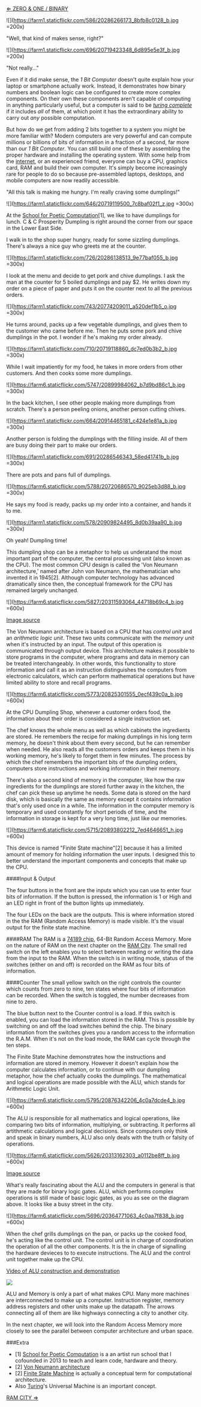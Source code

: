 [⇐ ZERO & ONE / BINARY](https://github.com/tchoi8/handmadecomputer/blob/master/Binary/readme.md)

![](https://farm1.staticflickr.com/586/20286266173_8bfb8c0128_b.jpg =200x)

"Well, that kind of makes sense, right?" 


![](https://farm1.staticflickr.com/696/20719423348_6d895e5e3f_b.jpg =200x)

"Not really..." 

Even if it did make sense, the *1 Bit Computer* doesn't quite explain how your laptop or smartphone actually work.  Instead, it demonstrates how binary numbers and boolean logic can be configured to create more complex components. On their own these components aren't capable of computing in anything particularly useful, but a computer is said to be [*turing complete*](https://en.wikipedia.org/wiki/Turing_completeness) if it includes *all* of them, at which point it has the extraordinary ability to carry out *any* possible computation.

But how do we get from adding 2 bits together to a system you might be more familiar with? Modern computers are very powerful and can compute millions or billions of bits of information in a fraction of a second, far more than our *1 Bit Computer*. You can still build one of these by assembling the proper hardware and installing the operating system. With some help from the [internet](https://pcpartpicker.com/), or an experienced friend, everyone can buy a CPU, graphics card, RAM and build their own computer. It's simply become increasingly rare for people to do so because pre-assembled laptops, desktops, and mobile computers are now readily accessible. 

 
"All this talk is making me hungry. I'm really craving some dumplings!"

![](https://farm1.staticflickr.com/646/20719119500_7c8baf02f1_z.jpg =300x)

At the [School for Poetic Computation](http://sfpc.io/)[1], we like to have dumplings for lunch. C & C Prosperity Dumpling is right around the corner from our space in the Lower East Side.  

 

I  walk in to the shop super hungry, ready for some sizzling dumplings. There's always a nice guy who greets me at the counter. 

![](https://farm1.staticflickr.com/726/20286138513_9e77baf055_b.jpg =300x)

I look at the menu and decide to get pork and chive dumplings. I ask the man at the counter for 5 boiled dumplings and pay $2. He writes down my order on a piece of paper and puts it on the counter next to all the previous orders.  
 
![](https://farm1.staticflickr.com/743/20774209011_a520def1b5_o.jpg =300x)
 

He turns around, packs up a few vegetable dumplings, and gives them to the customer who came before me. Then he puts some pork and chive dumplings in the pot. I wonder if he's making my order already. 

![](https://farm1.staticflickr.com/710/20719118860_dc7ed0b3b2_b.jpg =300x)


While I wait impatiently for my food, he takes in more orders from other customers. And then cooks some more dumplings. 
 
 ![](https://farm6.staticflickr.com/5747/20899984062_b7d9bd86c1_b.jpg =300x)
 
In the back kitchen, I see other people making more dumplings from scratch. There's a person peeling onions, another person cutting chives.
 

![](https://farm1.staticflickr.com/664/20914465181_c424e1e81a_b.jpg =300x)

Another person is folding the dumplings with the filling inside. All of them are busy doing their part to make our orders.

 
![](https://farm1.staticflickr.com/691/20286546343_58ed41741b_b.jpg =300x)

There are pots and pans full of dumplings. 

 
 
 ![](https://farm6.staticflickr.com/5788/20720686570_9025eb3d88_b.jpg =300x)
 
He says my food is ready, packs up my order into a container, and hands it to me. 


 ![](https://farm1.staticflickr.com/578/20909824495_8d0b39aa90_b.jpg =300x)
 
 Oh yeah! Dumpling time! 


This dumpling shop can be a metaphor to help us underatand the most important part of the computer, the central processing unit (also known as the CPU). The most common CPU design is called the 'Von Neumann architecture,' named after John von Neumann, the mathematician who invented it in 1945[2]. Although computer technology has advanced dramatically since then, the conceptual framework for the CPU has remained largely unchanged.



![](https://farm6.staticflickr.com/5827/20311593064_44718b69c4_b.jpg =600x)

[Image source](https://en.wikipedia.org/wiki/Von_Neumann_architecture#/media/File:Von_Neumann_Architecture.svg)



The Von Neumann architecture is based on a CPU that has *control unit* and an *arithmetic logic unit*. These two units communicate with the *memory unit* when it's instructed by an input. The output of this operation is communicated through output device. This architecture makes it possible to store programs in the computer, where programs and data in memory can be treated interchangeably. In other words, this functionality to store information and call it as an instruction distinguishes the computers from electronic calculators, which can perform mathematical operations but have limited ability to store and recall programs. 






![](https://farm6.staticflickr.com/5773/20825301555_0ecf439c0a_b.jpg =600x)




At the CPU Dumpling Shop, whenever a customer orders food, the information about their order is considered a single instruction set.  

The chef knows the whole menu as well as which cabinets the ingredients are stored. He remembers the recipe for making dumplings in his long term memory, he doesn't think about them every second, but he can remember when needed. He also reads all the customers orders and keeps them in his working memory, he's likely to forget them in few minutes. The process by which the chef remembers the important bits of the dumpling orders, computers store instructions and working information in their memory.   

There's also a second kind of memory in the computer, like how the raw ingredients for the dumplings are stored further away in the kitchen, the chef can pick these up anytime he needs. Some data is stored on the hard disk, which is basically the same as memory except it contains information that's only used once in a while. The information in the computer memory is temporary and used constantly for short periods of time, and the information in storage is kept for a very long time, just like our memories.   

![](https://farm6.staticflickr.com/5715/20893802212_7ed4646651_h.jpg =600x)

This device is named "Finite State machine"[2] because it has a limited amount of memory for holding information the user inputs. I designed this to better understand the important components and concepts that make up the CPU. 

####Input & Output

The four buttons in the front are the inputs which you can use to enter four bits of information. If the button is pressed, the information is 1 or High and an LED right in front of the button lights up immediately.


The four LEDs on the back are the outputs. This is where information stored in the the RAM (Random Access Memory) is made visible. It's the visual output for the finite state machine.  

####RAM 
The RAM is a [74189 chip](http://pdf.datasheetcatalog.com/datasheet/fairchild/74F189.pdf), 64-Bit Random Access Memory. More on the nature of RAM on the next chapter on the [RAM City](https://github.com/tchoi8/handmadecomputer/tree/master/RAMcity). 
The small red switch on the left enables you to select between reading or writing the data from the input to the RAM. When the switch is in writing mode, status of the switches (either on and off) is recorded on the RAM as four bits of information. 

 
  
####Counter
The small yellow switch on the right controls the counter which counts from zero to nine, ten states where four bits of information can be recorded. When the switch is toggled, the number decreases from nine to zero. 
 
The blue button next to the Counter control is a load. If this switch is enabled, you can load the information stored in the RAM. This is possible by switching on and off the load switches behind the chip. The binary information from the switches gives you a random access to the information the R.A.M. When it's not on the load mode, the RAM can cycle through the ten steps. 

 
The Finite State Machine demonstrates how the instructions and information are stored in memory. However it doesn't explain how the computer calculates information, or to continue with our dumpling metaphor, how the chef actually cooks the dumplings. The mathematical and logical operations are made possible with the ALU, which stands for Arithmetic Logic Unit. 

![](https://farm6.staticflickr.com/5795/20876342206_4c0a7dcde4_b.jpg =600x)
 
The ALU is responsible for all mathematics and logical operations, like comparing two bits of information, multiplying, or subtracting. It performs all artithmetic calculations and logical decisions. Since computers only think and speak in binary numbers, ALU also only deals with the truth or falsity of operations.  

![](https://farm6.staticflickr.com/5626/20313162303_a0112be8ff_b.jpg =600x)

[Image source](https://commons.wikimedia.org/wiki/File:74181aluschematic.png) 

 

What's really fascinating about the ALU and the computers in general is that they are made for binary logic gates. ALU, which performs complex operations is still made of basic logic gates, as you as see on the diagram above. It looks like a busy street in the city. 

![](https://farm6.staticflickr.com/5696/20364771063_4c0aa7f838_b.jpg =600x)

When the chef grills dumplings on the pan, or packs up the cooked food, he's acting like the control unit. The control unit is in charge of coordination the operation of all the other components. It is the in charge of signalling the hardware devieces to to execute instructions. The ALU and the control unit together make up the CPU. 

[Video of ALU construction and demonstration](https://vimeo.com/136831074)


![](https://farm6.staticflickr.com/5636/20666499401_13440b1738_z.jpg)

ALU and Memory is only a part of what makes CPU. Many more machines are interconnected to make up a computer. Instruction register, memory address registers and other units make up the datapath.  The arrows connecting all of them are like highways connecting a city to another city. 

In the next chapter, we will look into the Random Access Memory more closely to see the parallel between computer architecture and urban space. 

###Extra 

- [1] [School for Poetic Computation](http://sfpc.io) is a an artist run school that I cofounded in 2013 to teach and learn code, hardware and theory.  
- [2] [Von Neumann architecture](https://en.wikipedia.org/wiki/Von_Neumann_architecture)
- [2] [Finite State Machine](https://github.com/tchoi8/handmadecomputer/tree/master/FSM) is actually a conceptual term for computational architecture.    
- Also [Turing](https://github.com/tchoi8/handmadecomputer/tree/master/Turing)'s Universal Machine is an important concept. 
 
[RAM CITY ⇒](https://github.com/tchoi8/handmadecomputer/blob/master/RAMcity/readme.md)
